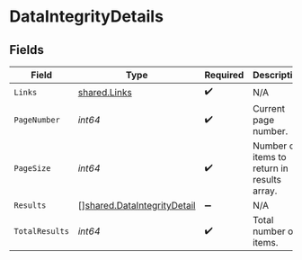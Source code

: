 # DataIntegrityDetails


## Fields

| Field                                                                             | Type                                                                              | Required                                                                          | Description                                                                       |
| --------------------------------------------------------------------------------- | --------------------------------------------------------------------------------- | --------------------------------------------------------------------------------- | --------------------------------------------------------------------------------- |
| `Links`                                                                           | [shared.Links](../../../pkg/models/shared/links.md)                               | :heavy_check_mark:                                                                | N/A                                                                               |
| `PageNumber`                                                                      | *int64*                                                                           | :heavy_check_mark:                                                                | Current page number.                                                              |
| `PageSize`                                                                        | *int64*                                                                           | :heavy_check_mark:                                                                | Number of items to return in results array.                                       |
| `Results`                                                                         | [][shared.DataIntegrityDetail](../../../pkg/models/shared/dataintegritydetail.md) | :heavy_minus_sign:                                                                | N/A                                                                               |
| `TotalResults`                                                                    | *int64*                                                                           | :heavy_check_mark:                                                                | Total number of items.                                                            |